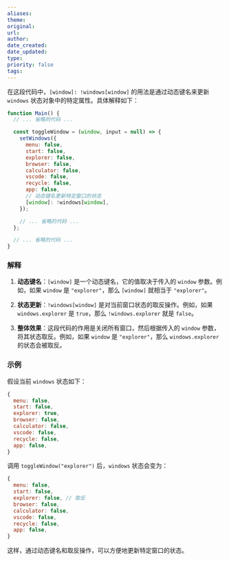 ```yaml
---
aliases: 
theme: 
original: 
url: 
author: 
date_created: 
date_updated: 
type: 
priority: false
tags:
---
```

在这段代码中，`[window]: !windows[window]` 的用法是通过动态键名来更新 `windows` 状态对象中的特定属性。具体解释如下：

```javascript:src/Pages/main.js
function Main() {
  // ... 省略的代码 ...

  const toggleWindow = (window, input = null) => {
    setWindows({
      menu: false,
      start: false,
      explorer: false,
      browser: false,
      calculator: false,
      vscode: false,
      recycle: false,
      app: false,
      // 动态键名更新特定窗口的状态
      [window]: !windows[window],
    });

    // ... 省略的代码 ...
  };

  // ... 省略的代码 ...
}
```

### 解释
1. **动态键名**：`[window]` 是一个动态键名，它的值取决于传入的 `window` 参数。例如，如果 `window` 是 `"explorer"`，那么 `[window]` 就相当于 `"explorer"`。

2. **状态更新**：`!windows[window]` 是对当前窗口状态的取反操作。例如，如果 `windows.explorer` 是 `true`，那么 `!windows.explorer` 就是 `false`。

3. **整体效果**：这段代码的作用是关闭所有窗口，然后根据传入的 `window` 参数，将其状态取反。例如，如果 `window` 是 `"explorer"`，那么 `windows.explorer` 的状态会被取反。

### 示例
假设当前 `windows` 状态如下：
```javascript
{
  menu: false,
  start: false,
  explorer: true,
  browser: false,
  calculator: false,
  vscode: false,
  recycle: false,
  app: false,
}
```

调用 `toggleWindow("explorer")` 后，`windows` 状态会变为：
```javascript
{
  menu: false,
  start: false,
  explorer: false, // 取反
  browser: false,
  calculator: false,
  vscode: false,
  recycle: false,
  app: false,
}
```

这样，通过动态键名和取反操作，可以方便地更新特定窗口的状态。